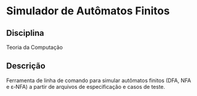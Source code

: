 # Simulador de Autômatos Finitos

## Disciplina

Teoria da Computação

## Descrição

Ferramenta de linha de comando para simular autômatos finitos (DFA, NFA e ε‑NFA) a partir de arquivos de especificação e casos de teste.
